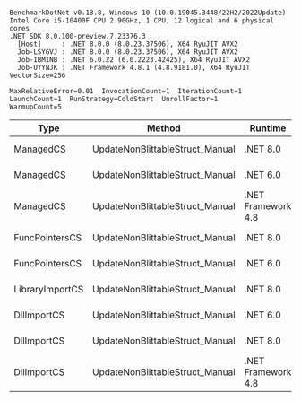 ```

BenchmarkDotNet v0.13.8, Windows 10 (10.0.19045.3448/22H2/2022Update)
Intel Core i5-10400F CPU 2.90GHz, 1 CPU, 12 logical and 6 physical cores
.NET SDK 8.0.100-preview.7.23376.3
  [Host]     : .NET 8.0.0 (8.0.23.37506), X64 RyuJIT AVX2
  Job-LSYGVJ : .NET 8.0.0 (8.0.23.37506), X64 RyuJIT AVX2
  Job-IBMINB : .NET 6.0.22 (6.0.2223.42425), X64 RyuJIT AVX2
  Job-UYYNJK : .NET Framework 4.8.1 (4.8.9181.0), X64 RyuJIT VectorSize=256

MaxRelativeError=0.01  InvocationCount=1  IterationCount=1  
LaunchCount=1  RunStrategy=ColdStart  UnrollFactor=1  
WarmupCount=5  

```
| Type            | Method                          | Runtime            | input                | Mean        | Error | Median      | Min         | Max         | Allocated |
|---------------- |-------------------------------- |------------------- |--------------------- |------------:|------:|------------:|------------:|------------:|----------:|
| ManagedCS       | UpdateNonBlittableStruct_Manual | .NET 8.0           | PInvo(...)truct [49] |    509.7 μs |    NA |    509.7 μs |    509.7 μs |    509.7 μs |     480 B |
| ManagedCS       | UpdateNonBlittableStruct_Manual | .NET 6.0           | PInvo(...)truct [49] |    660.6 μs |    NA |    660.6 μs |    660.6 μs |    660.6 μs |     720 B |
| ManagedCS       | UpdateNonBlittableStruct_Manual | .NET Framework 4.8 | PInvo(...)truct [49] |    752.7 μs |    NA |    752.7 μs |    752.7 μs |    752.7 μs |         - |
| FuncPointersCS  | UpdateNonBlittableStruct_Manual | .NET 8.0           | PInvo(...)truct [49] | 31,730.5 μs |    NA | 31,730.5 μs | 31,730.5 μs | 31,730.5 μs |     472 B |
| FuncPointersCS  | UpdateNonBlittableStruct_Manual | .NET 6.0           | PInvo(...)truct [49] | 31,898.0 μs |    NA | 31,898.0 μs | 31,898.0 μs | 31,898.0 μs |     712 B |
| LibraryImportCS | UpdateNonBlittableStruct_Manual | .NET 8.0           | PInvo(...)truct [49] | 32,223.7 μs |    NA | 32,223.7 μs | 32,223.7 μs | 32,223.7 μs |     472 B |
| DllImportCS     | UpdateNonBlittableStruct_Manual | .NET 6.0           | PInvo(...)truct [49] | 42,336.4 μs |    NA | 42,336.4 μs | 42,336.4 μs | 42,336.4 μs |     712 B |
| DllImportCS     | UpdateNonBlittableStruct_Manual | .NET 8.0           | PInvo(...)truct [49] | 42,441.9 μs |    NA | 42,441.9 μs | 42,441.9 μs | 42,441.9 μs |     472 B |
| DllImportCS     | UpdateNonBlittableStruct_Manual | .NET Framework 4.8 | PInvo(...)truct [49] | 42,588.8 μs |    NA | 42,588.8 μs | 42,588.8 μs | 42,588.8 μs |         - |
